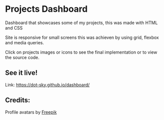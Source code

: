 # Projects Dashboard

Dashboard that showcases some of my projects, this was made with HTML and CSS

Site is responsive for small screens this was achieven by using grid, flexbox and media queries.

Click on projects images or icons to see the final implementation or to view the source code.

## See it live!

Link: https://dot-sky.github.io/dashboard/

## Credits:

Profile avatars by <a href="https://www.freepik.com/free-vector/cartoon-avatar-collection_3941425.htm#page=6&query=people%20avatar&position=19&from_view=keyword&track=ais_user&uuid=21116b76-d7cb-422e-b8f2-5f57982d1838">Freepik</a>
